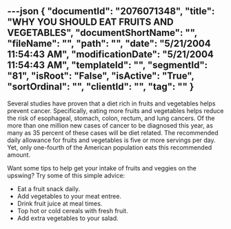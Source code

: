 ---json
{
  "documentId": "2076071348",
  "title": "WHY YOU SHOULD EAT FRUITS AND VEGETABLES",
  "documentShortName": "",
  "fileName": "",
  "path": "",
  "date": "5/21/2004 11:54:43 AM",
  "modificationDate": "5/21/2004 11:54:43 AM",
  "templateId": "",
  "segmentId": "81",
  "isRoot": "False",
  "isActive": "True",
  "sortOrdinal": "",
  "clientId": "",
  "tag": ""
}
---

Several studies have proven that a diet rich in fruits and vegetables helps prevent cancer. Specifically, eating more fruits and vegetables helps reduce the risk of esophageal, stomach, colon, rectum, and lung cancers. Of the more than one million new cases of cancer to be diagnosed this year, as many as 35 percent of these cases will be diet related. The recommended daily allowance for fruits and vegetables is 
five or more servings per day. Yet, only one-fourth of the American population eats this recommended amount.

Want some tips to help get your intake of fruits and veggies on the upswing? Try some of this simple advice:

* Eat a fruit snack daily. 
* Add vegetables to your meat entree. 
* Drink fruit juice at meal times. 
* Top hot or cold cereals with fresh fruit. 
* Add extra vegetables to your salad.
